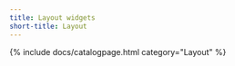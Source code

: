 ```yaml
---
title: Layout widgets
short-title: Layout
---
```

{% include docs/catalogpage.html category="Layout" %}
